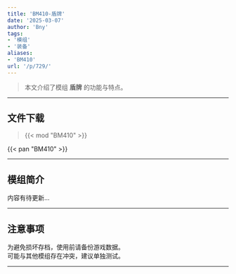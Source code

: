 ```yaml
---
title: 'BM410-盾牌'
date: '2025-03-07'
author: 'Bny'
tags:
- '模组'
- '装备'
aliases:
- 'BM410'
url: '/p/729/'
---
```


> 本文介绍了模组 **盾牌** 的功能与特点。

---

## 文件下载  

> {{< mod "BM410" >}}  

{{< pan "BM410" >}}  

---

## 模组简介

>  
内容有待更新...  

---

## 注意事项

>  
为避免损坏存档，使用前请备份游戏数据。  
可能与其他模组存在冲突，建议单独测试。  

---

